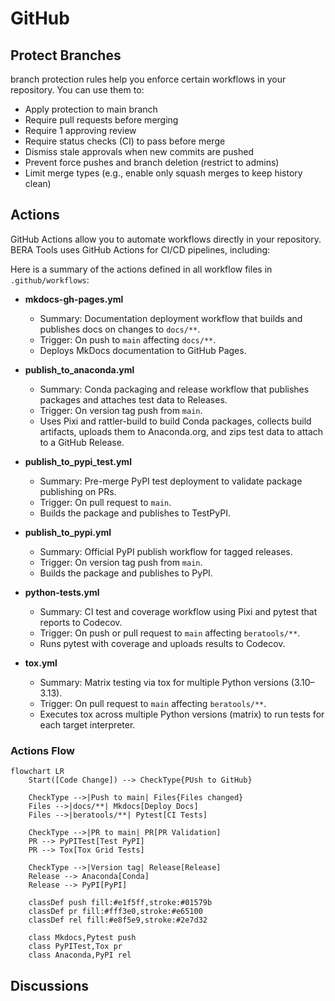 # GitHub

## Protect Branches

branch protection rules help you enforce certain workflows in your repository. You can use them to:

- Apply protection to main branch
- Require pull requests before merging
- Require 1 approving review
- Require status checks (CI) to pass before merge
- Dismiss stale approvals when new commits are pushed
- Prevent force pushes and branch deletion (restrict to admins)
- Limit merge types (e.g., enable only squash merges to keep history clean)


## Actions

GitHub Actions allow you to automate workflows directly in your repository.
BERA Tools uses GitHub Actions for CI/CD pipelines, including:

Here is a summary of the actions defined in all workflow files in `.github/workflows`:

- __mkdocs-gh-pages.yml__
    - Summary: Documentation deployment workflow that builds and publishes docs on changes to `docs/**`.
    - Trigger: On push to `main` affecting `docs/**`.
    - Deploys MkDocs documentation to GitHub Pages.

- __publish_to_anaconda.yml__
    - Summary: Conda packaging and release workflow that publishes packages and attaches test data to Releases.
    - Trigger: On version tag push from `main`.
    - Uses Pixi and rattler-build to build Conda packages, collects build artifacts, uploads them to Anaconda.org, and zips test data to attach to a GitHub Release.

- __publish_to_pypi_test.yml__
    - Summary: Pre-merge PyPI test deployment to validate package publishing on PRs.
    - Trigger: On pull request to `main`.
    - Builds the package and publishes to TestPyPI.

- __publish_to_pypi.yml__
    - Summary: Official PyPI publish workflow for tagged releases.
    - Trigger: On version tag push from `main`.
    - Builds the package and publishes to PyPI.

- __python-tests.yml__
    - Summary: CI test and coverage workflow using Pixi and pytest that reports to Codecov.
    - Trigger: On push or pull request to `main` affecting `beratools/**`.
    - Runs pytest with coverage and uploads results to Codecov.

- __tox.yml__
    - Summary: Matrix testing via tox for multiple Python versions (3.10–3.13).
    - Trigger: On pull request to `main` affecting `beratools/**`.
    - Executes tox across multiple Python versions (matrix) to run tests for each target interpreter.

### Actions Flow

```mermaid
flowchart LR
    Start([Code Change]) --> CheckType{PUsh to GitHub}
    
    CheckType -->|Push to main| Files{Files changed}
    Files -->|docs/**| Mkdocs[Deploy Docs]
    Files -->|beratools/**| Pytest[CI Tests]
    
    CheckType -->|PR to main| PR[PR Validation]
    PR --> PyPITest[Test PyPI]
    PR --> Tox[Tox Grid Tests]
    
    CheckType -->|Version tag| Release[Release]
    Release --> Anaconda[Conda]
    Release --> PyPI[PyPI]
    
    classDef push fill:#e1f5ff,stroke:#01579b
    classDef pr fill:#fff3e0,stroke:#e65100
    classDef rel fill:#e8f5e9,stroke:#2e7d32
    
    class Mkdocs,Pytest push
    class PyPITest,Tox pr
    class Anaconda,PyPI rel
```


## Discussions
